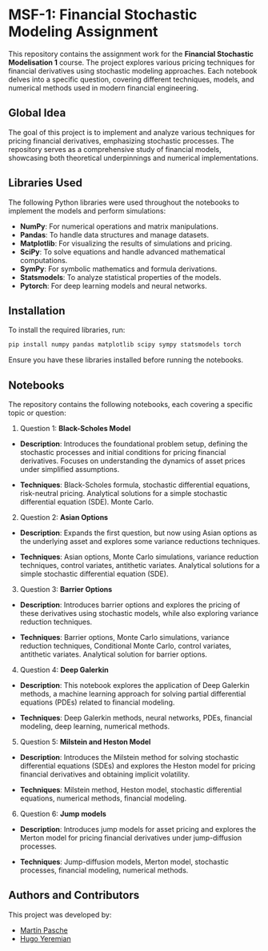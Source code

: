 # MSF-1: Financial Stochastic Modeling Assignment

This repository contains the assignment work for the **Financial Stochastic Modelisation 1** course. The project explores various pricing techniques for financial derivatives using stochastic modeling approaches. Each notebook delves into a specific question, covering different techniques, models, and numerical methods used in modern financial engineering.

## Global Idea

The goal of this project is to implement and analyze various techniques for pricing financial derivatives, emphasizing stochastic processes. The repository serves as a comprehensive study of financial models, showcasing both theoretical underpinnings and numerical implementations.

## Libraries Used

The following Python libraries were used throughout the notebooks to implement the models and perform simulations:

- **NumPy**: For numerical operations and matrix manipulations.
- **Pandas**: To handle data structures and manage datasets.
- **Matplotlib**: For visualizing the results of simulations and pricing.
- **SciPy**: To solve equations and handle advanced mathematical computations.
- **SymPy**: For symbolic mathematics and formula derivations.
- **Statsmodels**: To analyze statistical properties of the models.
- **Pytorch**: For deep learning models and neural networks.

## Installation
To install the required libraries, run:
```bash
pip install numpy pandas matplotlib scipy sympy statsmodels torch
```

Ensure you have these libraries installed before running the notebooks.

## Notebooks

The repository contains the following notebooks, each covering a specific topic or question:

1. Question 1: **Black-Scholes Model**

- **Description**: Introduces the foundational problem setup, defining the stochastic processes and initial conditions for pricing financial derivatives. Focuses on understanding the dynamics of asset prices under simplified assumptions.

- **Techniques**: Black-Scholes formula, stochastic differential equations, risk-neutral pricing. Analytical solutions for a simple stochastic differential equation (SDE). Monte Carlo.

2. Question 2: **Asian Options**

- **Description**: Expands the first question, but now using Asian options as the underlying asset and explores some variance reductions techniques.

- **Techniques**: Asian options, Monte Carlo simulations, variance reduction techniques, control variates, antithetic variates.  Analytical solutions for a simple stochastic differential equation (SDE).

3. Question 3: **Barrier Options**

- **Description**: Introduces barrier options and explores the pricing of these derivatives using stochastic models, while also exploring variance reduction techniques.

- **Techniques**: Barrier options, Monte Carlo simulations, variance reduction techniques, Conditional Monte Carlo, control variates, antithetic variates. Analytical solution for barrier options.

4. Question 4: **Deep Galerkin**

- **Description**: This notebook explores the application of Deep Galerkin methods, a machine learning approach for solving partial differential equations (PDEs) related to financial modeling.

- **Techniques**: Deep Galerkin methods, neural networks, PDEs, financial modeling, deep learning, numerical methods.

5. Question 5: **Milstein and Heston Model**

- **Description**: Introduces the Milstein method for solving stochastic differential equations (SDEs) and explores the Heston model for pricing financial derivatives and obtaining implicit volatility.

- **Techniques**: Milstein method, Heston model, stochastic differential equations, numerical methods, financial modeling.

6. Question 6: **Jump models**

- **Description**: Introduces jump models for asset pricing and explores the Merton model for pricing financial derivatives under jump-diffusion processes.

- **Techniques**: Jump-diffusion models, Merton model, stochastic processes, financial modeling, numerical methods.


## Authors and Contributors

This project was developed by:

- [Martín Pasche](https://www.linkedin.com/in/martin-pasche/)
- [Hugo Yeremian](https://www.linkedin.com/in/hugoyeremian/)